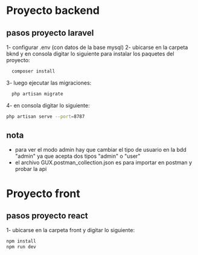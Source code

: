 
# Proyecto backend

## pasos proyecto laravel

1- configurar .env (con datos de la base mysql)
2- ubicarse en la carpeta bknd y en consola digitar lo siguiente para instalar los paquetes del proyecto:
```bash
  composer install
```  
3- luego ejecutar las migraciones:

```bash
  php artisan migrate
```  
4- en consola digitar lo siguiente:  
```bash
php artisan serve --port=8787
```  


## nota
- para ver el modo admin hay que cambiar el tipo de usuario en la bdd "admin" ya que acepta dos tipos "admin" o "user"
- el archivo GUX.postman_collection.json es para importar en postman y probar la api


# Proyecto front

## pasos proyecto react
1- ubicarse en la carpeta front y  digitar lo siguiente:
```bash
npm install
npm run dev
``` 